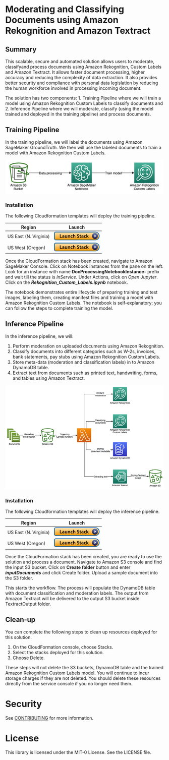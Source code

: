 # Moderating and Classifying Documents using Amazon Rekognition and Amazon Textract

## Summary
This scalable, secure and automated solution allows users to moderate, classifyand process documents using Amazon Rekognition, Custom Labels and Amazon Textract. It allows faster document processing, higher accuracy and reducing the complexity of data extraction. It also provides better security and compliance with personal data legislation by reducing the human workforce involved in processing incoming document.

The solution has two components: 1. Training Pipeline where we will train a model using Amazon Rekognition Custom Labels to classify documents and 2. Inference Pipeline where we will moderate, classify (using the model trained and deployed in the training pipeline) and process documents.

## Training Pipeline
In the training pipeline, we will label the documents using Amazon SageMaker GroundTruth. We then will use the labeled documents to train a model with Amazon Rekognition Custom Labels.

![](TrainingPipeline.png)

### Installation
The following Cloudformation templates will deploy the training pipeline.

Region| Launch
------|-----
US East (N. Virginia) | [![Launch in us-east-1](launch-stack.png)](https://console.aws.amazon.com/cloudformation/home?region=us-east-1#/stacks/new?stackName=doc-moderation-classification-training-pipeline&templateURL=https://aws-rek-immersionday-us-east-1.s3.amazonaws.com/TrainingPipeline.yaml)
US West (Oregon) | [![Launch in us-west-2](launch-stack.png)](https://console.aws.amazon.com/cloudformation/home?region=us-west-2#/stacks/new?stackName=doc-moderation-classification-training-pipeline&templateURL=https://aws-rek-immersionday-us-east-1.s3.amazonaws.com/TrainingPipeline.yaml)

Once the CloudFormation stack has been created, navigate to Amazon SageMaker Console. Click on Notebook instances from the pane on the left. Look for an instance with name **DocProcessingNotebookInstance-** prefix and wait till the status is *InService*. Under Actions, click on *Open Jupyter*. Click on the ***Rekognition_Custom_Labels.ipynb*** notebook.

The notebook demonstrates entire lifecycle of preparing training and test images, labeling them, creating manifest files and training a model with Amazon Rekognition Custom Labels. The notebook is self-explanatory; you can follow the steps to complete training the model.

## Inference Pipeline

In the inference pipeline, we will:
1. Perform moderation on uploaded documents using Amazon Rekognition.
2. Classify documents into different categories such as W-2s, invoices, bank statements, pay stubs using Amazon Rekognition Custom Labels.
3. Store meta-data (moderation and classification labels) in to Amazon DynamoDB table.
4. Extract text from documents such as printed text, handwriting, forms, and tables using Amazon Textract.

![](InferencePipeline.png)

### Installation
The following Cloudformation templates will deploy the inference pipeline.

Region| Launch
------|-----
US East (N. Virginia) | [![Launch in us-east-1](launch-stack.png)](https://console.aws.amazon.com/cloudformation/home?region=us-east-1#/stacks/new?stackName=doc-moderation-classification-inference-pipeline&templateURL=https://aws-rek-immersionday-us-east-1.s3.amazonaws.com/InferencePipeline.yml)
US West (Oregon) | [![Launch in us-west-2](launch-stack.png)](https://console.aws.amazon.com/cloudformation/home?region=us-west-2#/stacks/new?stackName=doc-moderation-classification-inference-pipeline&templateURL=https://aws-rek-immersionday-us-east-1.s3.amazonaws.com/InferencePipeline.yml)

Once the CloudFormation stack has been created, you are ready to use the solution and process a document. Navigate to Amazon S3 console and find the input S3 bucket. Click on **Create folder** button and enter ***inputDocuments*** and click Create folder. Upload a sample document into the S3 folder.

This starts the workflow. The process will populate the DynamoDB table with document classification and moderation labels. The output from Amazon Textract will be delivered to the output S3 bucket inside TextractOutput folder.

## Clean-up
You can complete the following steps to clean up resources deployed for this solution.
1.	On the CloudFormation console, choose Stacks.
2.	Select the stacks deployed for this solution.
3.	Choose Delete.

These steps will not delete the S3 buckets, DynamoDB table and the trained Amazon Rekognition Custom Labels model. You will continue to incur storage charges if they are not deleted. You should delete these resources directly from the service console if you no longer need them.

# Security

See [CONTRIBUTING](CONTRIBUTING.md#security-issue-notifications) for more information.

# License

This library is licensed under the MIT-0 License. See the LICENSE file.
